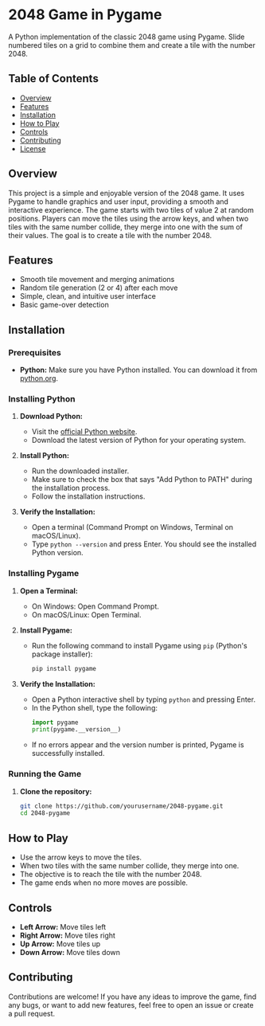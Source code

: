 # 2048 Game in Pygame

A Python implementation of the classic 2048 game using Pygame. Slide numbered tiles on a grid to combine them and create a tile with the number 2048.

## Table of Contents

- [Overview](#overview)
- [Features](#features)
- [Installation](#installation)
- [How to Play](#how-to-play)
- [Controls](#controls)
- [Contributing](#contributing)
- [License](#license)

## Overview

This project is a simple and enjoyable version of the 2048 game. It uses Pygame to handle graphics and user input, providing a smooth and interactive experience. The game starts with two tiles of value 2 at random positions. Players can move the tiles using the arrow keys, and when two tiles with the same number collide, they merge into one with the sum of their values. The goal is to create a tile with the number 2048.

## Features

- Smooth tile movement and merging animations
- Random tile generation (2 or 4) after each move
- Simple, clean, and intuitive user interface
- Basic game-over detection

## Installation

### Prerequisites

- **Python:** Make sure you have Python installed. You can download it from [python.org](https://www.python.org/downloads/).

### Installing Python

1. **Download Python:**
   - Visit the [official Python website](https://www.python.org/downloads/).
   - Download the latest version of Python for your operating system.

2. **Install Python:**
   - Run the downloaded installer.
   - Make sure to check the box that says "Add Python to PATH" during the installation process.
   - Follow the installation instructions.

3. **Verify the Installation:**
   - Open a terminal (Command Prompt on Windows, Terminal on macOS/Linux).
   - Type `python --version` and press Enter. You should see the installed Python version.

### Installing Pygame

1. **Open a Terminal:**
   - On Windows: Open Command Prompt.
   - On macOS/Linux: Open Terminal.

2. **Install Pygame:**
   - Run the following command to install Pygame using `pip` (Python's package installer):
     ```bash
     pip install pygame
     ```

3. **Verify the Installation:**
   - Open a Python interactive shell by typing `python` and pressing Enter.
   - In the Python shell, type the following:
     ```python
     import pygame
     print(pygame.__version__)
     ```
   - If no errors appear and the version number is printed, Pygame is successfully installed.

### Running the Game

1. **Clone the repository:**
   ```bash
   git clone https://github.com/yourusername/2048-pygame.git
   cd 2048-pygame

  ## How to Play

- Use the arrow keys to move the tiles.
- When two tiles with the same number collide, they merge into one.
- The objective is to reach the tile with the number 2048.
- The game ends when no more moves are possible.

## Controls

- **Left Arrow:** Move tiles left
- **Right Arrow:** Move tiles right
- **Up Arrow:** Move tiles up
- **Down Arrow:** Move tiles down

## Contributing

Contributions are welcome! If you have any ideas to improve the game, find any bugs, or want to add new features, feel free to open an issue or create a pull request.


